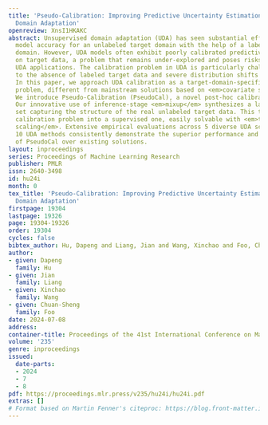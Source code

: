 ```yaml
---
title: 'Pseudo-Calibration: Improving Predictive Uncertainty Estimation in Unsupervised
  Domain Adaptation'
openreview: XnsI1HKAKC
abstract: Unsupervised domain adaptation (UDA) has seen substantial efforts to improve
  model accuracy for an unlabeled target domain with the help of a labeled source
  domain. However, UDA models often exhibit poorly calibrated predictive uncertainty
  on target data, a problem that remains under-explored and poses risks in safety-critical
  UDA applications. The calibration problem in UDA is particularly challenging due
  to the absence of labeled target data and severe distribution shifts between domains.
  In this paper, we approach UDA calibration as a target-domain-specific unsupervised
  problem, different from mainstream solutions based on <em>covariate shift</em>.
  We introduce Pseudo-Calibration (PseudoCal), a novel post-hoc calibration framework.
  Our innovative use of inference-stage <em>mixup</em> synthesizes a labeled pseudo-target
  set capturing the structure of the real unlabeled target data. This turns the unsupervised
  calibration problem into a supervised one, easily solvable with <em>temperature
  scaling</em>. Extensive empirical evaluations across 5 diverse UDA scenarios involving
  10 UDA methods consistently demonstrate the superior performance and versatility
  of PseudoCal over existing solutions.
layout: inproceedings
series: Proceedings of Machine Learning Research
publisher: PMLR
issn: 2640-3498
id: hu24i
month: 0
tex_title: 'Pseudo-Calibration: Improving Predictive Uncertainty Estimation in Unsupervised
  Domain Adaptation'
firstpage: 19304
lastpage: 19326
page: 19304-19326
order: 19304
cycles: false
bibtex_author: Hu, Dapeng and Liang, Jian and Wang, Xinchao and Foo, Chuan-Sheng
author:
- given: Dapeng
  family: Hu
- given: Jian
  family: Liang
- given: Xinchao
  family: Wang
- given: Chuan-Sheng
  family: Foo
date: 2024-07-08
address:
container-title: Proceedings of the 41st International Conference on Machine Learning
volume: '235'
genre: inproceedings
issued:
  date-parts:
  - 2024
  - 7
  - 8
pdf: https://proceedings.mlr.press/v235/hu24i/hu24i.pdf
extras: []
# Format based on Martin Fenner's citeproc: https://blog.front-matter.io/posts/citeproc-yaml-for-bibliographies/
---
```

